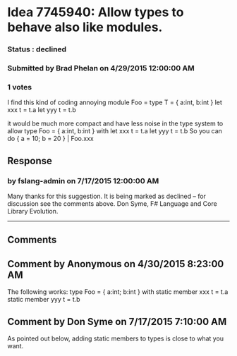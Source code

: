 # Idea 7745940: Allow types to behave also like modules. #

### Status : declined

### Submitted by Brad Phelan on 4/29/2015 12:00:00 AM

### 1 votes

I find this kind of coding annoying
module Foo =
type T = { a:int, b:int }
let xxx t = t.a
let yyy t = t.b

it would be much more compact and have less noise in the type system to allow
type Foo =
{ a:int, b:int }
with
let xxx t = t.a
let yyy t = t.b
So you can do
{ a = 10; b = 20 } | Foo.xxx



## Response 
### by fslang-admin on 7/17/2015 12:00:00 AM

Many thanks for this suggestion. It is being marked as declined – for discussion see the comments above.
Don Syme, F# Language and Core Library Evolution.

------------------------
## Comments


## Comment by Anonymous on 4/30/2015 8:23:00 AM
The following works:
type Foo =
{ a:int; b:int }
with
static member xxx t = t.a
static member yyy t = t.b


## Comment by Don Syme on 7/17/2015 7:10:00 AM
As pointed out below, adding static members to types is close to what you want.

